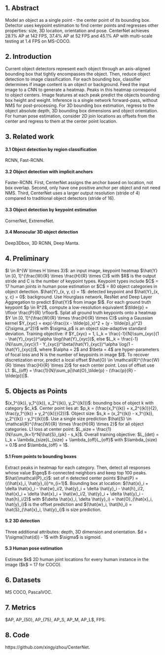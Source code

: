 <h2>1. Abstract</h2>
Model an object as a single point - the center point of its bounding box. Detector uses keypoint estimation to find center points and regresses other properties: size, 3D location, orientation and pose. CenterNet achieves 28.1% AP at 142 FPS, 37.4% AP at 52 FPS and 45.1% AP with multi-scale testing at 1.4 FPS on MS-COCO.
<h2>2. Introduction</h2>
Current object detectors represent each object through an axis-aligned bounding box that tightly encompasses the object. Then, reduce object detection to image classification. For each bounding box, classifier determines if image content is an object or background. Feed the input image to a CNN to generate a heatmap. Peaks in this heatmap correspond to object centers. Image features at each peak predict the objects bounding box height and weight. Inference is a single network forward-pass, without NMS for post-processing. For 3D bounding box estimation, regress to the object absolute depth, 3D bounding box dimensions and object orientation. For human pose estimation, consider 2D join locations as offsets from the center and regress to them at the center point location.
<h2>3. Related work</h2>
<h4>3.1 Object detection by region classification</h4>
RCNN, Fast-RCNN.
<h4>3.2 Object detection with implicit anchors</h4>
Faster-RCNN. First, CenterNet assigns the anchor based on location, not box overlap. Second, only have one positive anchor per object and not need NMS. Third, CenterNet uses a larger output resolution (stride of 4) compared to traditional object detectors (stride of 16).
<h4>3.3 Object detection by keypoint estimation</h4>
CornerNet, ExtremeNet.
<h4>3.4 Monocular 3D object detection</h4>
Deep3Dbox, 3D RCNN, Deep Manta.
<h2>4. Preliminary</h2>
$I \in R^{W \times H \times 3}$: an input image, keypoint heatmap $\hat{Y} \in [0, 1]^{\frac{W}{R} \times \frac{H}{R} \times C}$ with $R$ is the output stride and C is the number of keypoint types. Keypoint types include $C$ = 17 human joints in human pose estimation or $C$ = 80 object categories in object detection. $\hat{Y}_{x, y, c} = 1$: detected keypoint and $\hat{Y}_{x, y, c} = 0$: background. Use Hourglass network, ResNet and Deep Layer Aggregation to predict $\hat{Y}$ from image $I$. For each ground truth keypoint $p \in R^2$, compute a low-resolution equivalent $\tilde{p} = \lfloor \frac{P}{R} \rfloor$. Splat all ground truth keypoints onto a heatmap $Y \in [0, 1]^{\frac{W}{R} \times \frac{H}{R} \times C}$ using a Gaussian kernel $Y_{xyc} = exp(-\frac{(x - \tilde{p}_x)^2 + (y - \tilde{p}_y)^2}{2\sigma_p^2})$ with $\sigma_p$ is an object size-adaptive standard deviation. Training objective: if $Y_{xyc} = 1, L_k = \frac{-1}{N}\sum_{xyc}(1 - \hat{Y}_{xyc})^\alpha \log(\hat{Y}_{xyc})$, else $L_k = \frac{-1}{N}\sum_{xyc}(1 - Y_{xyc})^\beta(\hat{Y}_{xyc})^\alpha \log(1 - \hat{Y}_{xyc})$, where $\alpha = 2$ and $\beta = 4$ are hyper-parameters of focal loss and N is the number of keypoints in image $I$. To recover discretization error, predict a local offset $\hat{O} \in \mathcal{R}^{\frac{W}{R} \times \frac{H}{R} \times 2}$ for each center point. Loss of offset use L1: $L_{off} = \frac{1}{N}\sum_p|\hat{O}_\tilde{p} - (\frac{p}{R} - \tilde{p})|$. 
<h2>5. Objects as Points</h2>
$(x_1^{(k)}, y_1^{(k)}, x_2^{(k)}, y_2^{(k)})$: bounding box of object k with category $c_k$. Center point lies at: $p_k = (\frac{x_1^{(k)} + x_2^{(k)}}{2}, \frac{y_1^{(k)} + y_2^{(k)}}{2})$. Object size: $s_k = (x_2^{(k)} - x_1^{(k)}, y_2^{(k)} - y_1^{(k)})$. Use a single size prediction $\hat{S} \in \mathcal{R}^{\frac{W}{R} \times \frac{H}{R} \times 2}$ for all object categories. L1 loss at center point: $L_size = \frac{1}{N}\sum_{k=1}^N|\hat{S}_{pk} - s_k|$. Overall training objective: $L_{det} = L_k + \lambda_{size}L_{size} + \lambda_{off}L_{off}$ with $\lambda_{size} = 0.1$ and $\lambda_{off} = 1$. 
<h4>5.1 From points to bounding boxes</h4>
Extract peaks in heatmap for each category. Then, detect all responses whose value $\geq$ 8-connected neighbors and keep top 100 peaks. $\hat{\mathcal{P}_c}$: set of n detected center points $\hat{P} = {(\hat{x}_i, \hat{y}_i)}^n_{i=1}$. Bounding box at location: $(\hat{x}_i + \delta \hat{x}_i - \hat{w}_i/2, \hat{y}_i + \delta \hat{y}_i - \hat{h}_i/2, \hat{x}_i + \delta \hat{x}_i + \hat{w}_i/2, \hat{y}_i + \delta \hat{y}_i - \hat{h}_i/2)$ with $(\delta \hat{x}_i, \delta \hat{y}_i) = \hat{O}_{\hat{x}_i, \hat{y}_i}$ is the offset prediction and $(\hat{w}_i, \hat{h}_i) = \hat{S}_{\hat{x}_i, \hat{y}_i}$ is size prediction.
<h4>5.2 3D detection</h4>
Three additional attributes: depth, 3D dimension and orientation. $d = 1/\sigma(\hat{d}) - 1$ with $\sigma$ is sigmoid. 
<h4>5.3 Human pose estimation</h4>
Estimate $k$ 2D human joint locations for every human instance in the image ($k$ = 17 for COCO). 
<h2>6. Datasets</h2>
MS COCO, PascalVOC.
<h2>7. Metrics</h2>
$AP, AP_{50}, AP_{75}, AP_S, AP_M, AP_L$, FPS.
<h2>8. Code</h2>
https://github.com/xingyizhou/CenterNet.